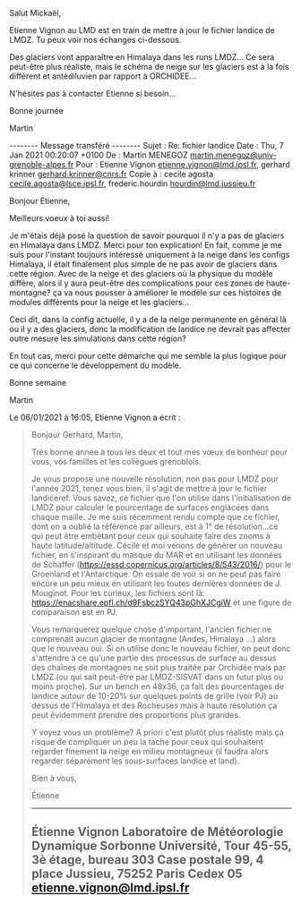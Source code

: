 

Salut Mickaël,

Etienne Vignon au LMD est en train de mettre à jour le fichier landice de LMDZ. Tu peux voir nos échanges ci-dessous.

Des glaciers vont apparaître en Himalaya dans les runs LMDZ... Ce sera peut-être plus réaliste, mais le schéma de neige sur les glaciers est à la fois différent et antédiluvien par rapport à ORCHIDEE...

N'hésites pas à contacter Etienne si besoin...

Bonne journée

Martin


-------- Message transféré --------
Sujet : 	Re: fichier landice
Date : 	Thu, 7 Jan 2021 00:20:07 +0100
De : 	Martin MENEGOZ <martin.menegoz@univ-grenoble-alpes.fr>
Pour : 	Etienne Vignon <etienne.vignon@lmd.ipsl.fr>, gerhard krinner <gerhard.krinner@cnrs.fr>
Copie à : 	cecile agosta <cecile.agosta@lsce.ipsl.fr>, frederic.hourdin <hourdin@lmd.jussieu.fr>


Bonjour Etienne,

Meilleurs voeux à toi aussi!

Je m'étais déjà posé la question de savoir pourquoi il n'y a pas de glaciers en Himalaya dans LMDZ. Merci pour ton explication! En fait, comme je me suis pour l'instant toujours intéressé uniquement à la neige dans les configs Himalaya, il était finalement plus simple de ne pas avoir de glaciers dans cette région. Avec de la neige et des glaciers où la physique du modèle diffère, alors il y aura peut-être des complications pour ces zones de haute-montagne? ça va nous pousser à améliorer le modèle sur ces histoires de modules différents pour la neige et les glaciers...

Ceci dit, dans la config actuelle, il y a de la neige permanente en général là ou il y a des glaciers, donc la modification de landice ne devrait pas affecter outre mesure les simulations dans cette région?

En tout cas, merci pour cette démarche qui me semble la plus logique pour ce qui concerne le développement du modèle.

Bonne semaine

Martin

Le 06/01/2021 à 16:05, Etienne Vignon a écrit :
> Bonjour Gerhard, Martin,
>
> Très bonne année à tous les deux et tout mes vœux de bonheur pour vous, vos familles et les collègues grenoblois.
>
> Je vous propose une nouvelle résolution, non pas pour LMDZ pour l'année 2021, tenez vous bien, il s'agit de mettre à jour le fichier landiceref.
> Vous savez, ce fichier que l'on utilise dans l'initialisation de LMDZ pour calculer le pourcentage de surfaces englacées dans chaque maille.
> Je me suis récemment rendu compte que ce fichier, dont on a oublié la référence par ailleurs, est à 1° de résolution...ce qui peut être embêtant pour ceux qui souhaite faire des zooms
> à haute latitude/altitude.
> Cécile et moi venons de générer un nouveau fichier, en s'inspirant du masque du MAR et en utilisant les données de Schaffer
> (https://essd.copernicus.org/articles/8/543/2016/) pour le Groenland et l'Antarctique. On essaie de voir si on ne peut pas faire encore un peu mieux en utilisant les toutes dernières données de J. Mouginot.
> Pour les curieux, les fichiers sont là:
> https://enacshare.epfl.ch/d9FsbczSYQ43pGhXJCgiW
> et une figure de comparaison est en PJ.
>
> Vous remarquerez quelque chose d'important, l'ancien fichier ne comprenait aucun glacier de montagne (Andes, Himalaya ...) alors que le nouveau oui.
> Si on utilise donc le nouveau fichier, on peut donc s'attendre à ce qu'une partie des processus de surface au dessus des chaînes de montagnes ne soit plus traitée par Orchidée mais par LMDZ (ou qui sait peut-être par LMDZ-SISVAT dans un futur plus ou moins proche).
> Sur un bench en 48x36, ça fait des pourcentages de landice autour de 10-20% sur quelques points de grille (voir PJ) au dessus de l'Himalaya et des Rocheuses mais à haute résolution ça peut évidemment prendre des proportions plus grandes.
>
> Y voyez vous un problème? A priori c'est plutôt plus réaliste mais ça risque de compliquer un peu la tache pour ceux qui souhaitent regarder finement la neige en milieu montagneux (il faudra alors regarder séparément les sous-surfaces landice et land).
>
> Bien à vous,
>
>
> Étienne
>
> -------------------------------------------------------
> Étienne Vignon
> Laboratoire de Météorologie Dynamique
> Sorbonne Université, Tour 45-55, 3è étage, bureau 303
> Case postale 99, 4 place Jussieu, 75252 Paris Cedex 05
> etienne.vignon@lmd.ipsl.fr
> -------------------------------------------------------
